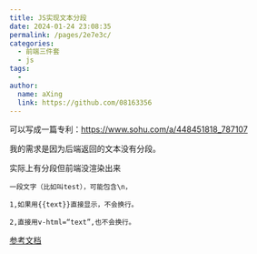 ```yaml
---
title: JS实现文本分段
date: 2024-01-24 23:08:35
permalink: /pages/2e7e3c/
categories:
  - 前端三件套
  - js
tags:
  - 
author: 
  name: aXing
  link: https://github.com/08163356
---
```


可以写成一篇专利：https://www.sohu.com/a/448451818_787107

我的需求是因为后端返回的文本没有分段。

实际上有分段但前端没渲染出来

```
一段文字（比如叫test），可能包含\n，

1,如果用{{text}}直接显示，不会换行。

2,直接用v-html=“text”,也不会换行。
```

[参考文档](https://blog.csdn.net/Leon_940002463/article/details/102775758)
<!-- more -->

